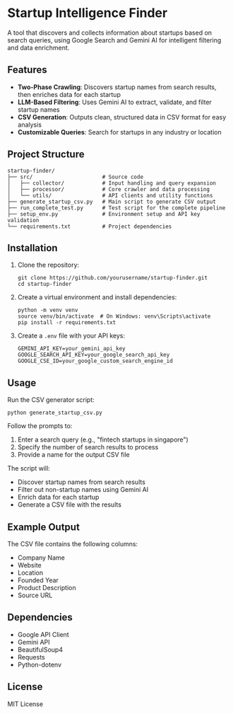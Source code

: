 # Startup Intelligence Finder

A tool that discovers and collects information about startups based on search queries, using Google Search and Gemini AI for intelligent filtering and data enrichment.

## Features

- **Two-Phase Crawling**: Discovers startup names from search results, then enriches data for each startup
- **LLM-Based Filtering**: Uses Gemini AI to extract, validate, and filter startup names
- **CSV Generation**: Outputs clean, structured data in CSV format for easy analysis
- **Customizable Queries**: Search for startups in any industry or location

## Project Structure

```
startup-finder/
├── src/                      # Source code
│   ├── collector/            # Input handling and query expansion
│   ├── processor/            # Core crawler and data processing
│   └── utils/                # API clients and utility functions
├── generate_startup_csv.py   # Main script to generate CSV output
├── run_complete_test.py      # Test script for the complete pipeline
├── setup_env.py              # Environment setup and API key validation
└── requirements.txt          # Project dependencies
```

## Installation

1. Clone the repository:
   ```
   git clone https://github.com/yourusername/startup-finder.git
   cd startup-finder
   ```

2. Create a virtual environment and install dependencies:
   ```
   python -m venv venv
   source venv/bin/activate  # On Windows: venv\Scripts\activate
   pip install -r requirements.txt
   ```

3. Create a `.env` file with your API keys:
   ```
   GEMINI_API_KEY=your_gemini_api_key
   GOOGLE_SEARCH_API_KEY=your_google_search_api_key
   GOOGLE_CSE_ID=your_google_custom_search_engine_id
   ```

## Usage

Run the CSV generator script:

```
python generate_startup_csv.py
```

Follow the prompts to:
1. Enter a search query (e.g., "fintech startups in singapore")
2. Specify the number of search results to process
3. Provide a name for the output CSV file

The script will:
- Discover startup names from search results
- Filter out non-startup names using Gemini AI
- Enrich data for each startup
- Generate a CSV file with the results

## Example Output

The CSV file contains the following columns:
- Company Name
- Website
- Location
- Founded Year
- Product Description
- Source URL

## Dependencies

- Google API Client
- Gemini API
- BeautifulSoup4
- Requests
- Python-dotenv

## License

MIT License
